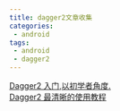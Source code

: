 ```yaml
---
title: dagger2文章收集
categories:
 - android
tags:
 - android
 - dagger2
---
```


[Dagger2 入门,以初学者角度.](https://www.jianshu.com/p/1d84ba23f4d2)  
[Dagger2 最清晰的使用教程](https://www.jianshu.com/p/24af4c102f62)